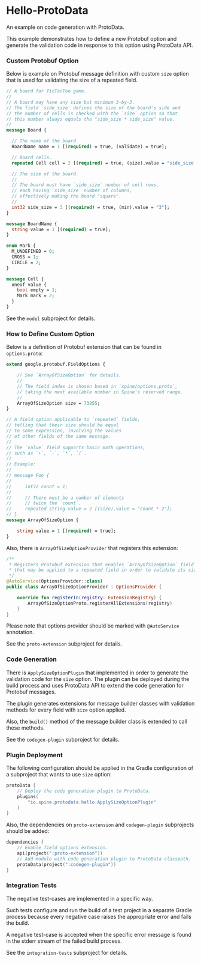 # Hello-ProtoData
An example on code generation with ProtoData.

This example demonstrates how to define a new Protobuf option and
generate the validation code in response to this option
using ProtoData API.

### Custom Protobuf Option

Below is example on Protobuf message definition 
with custom `size` option that is used for validating 
the size of a repeated field.

```protobuf
// A board for TicTacToe game.
//
// A board may have any size but minimum 3-by-3.
// The field `side_size` defines the size of the board's side and
// the number of cells is checked with the `size` option so that
// this number always equals the "side_size * side_size" value.
//
message Board {

  // The name of the board.
  BoardName name = 1 [(required) = true, (validate) = true];

  // Board cells.
  repeated Cell cell = 2 [(required) = true, (size).value = "side_size * side_size"];

  // The size of the board.
  //
  // The board must have `side_size` number of cell rows,
  // each having `side_size` number of columns,
  // effectively making the board "square".
  //
  int32 side_size = 3 [(required) = true, (min).value = "3"];
}

message BoardName {
  string value = 1 [(required) = true];
}

enum Mark {
  M_UNDEFINED = 0;
  CROSS = 1;
  CIRCLE = 2;
}

message Cell {
  oneof value {
    bool empty = 1;
    Mark mark = 2;
  }
}
```
See the `model` subproject for details.

### How to Define Custom Option

Below is a definition of Protobuf extension that can be found in `options.proto`:
```protobuf
extend google.protobuf.FieldOptions {

    // See `ArrayOfSizeOption` for details.
    //
    // The field index is chosen based in `spine/options.proto`,
    // taking the next available number in Spine's reserved range.
    //
    ArrayOfSizeOption size = 73855;
}

// A field option applicable to `repeated` fields,
// telling that their size should be equal
// to some expression, involving the values
// of other fields of the same message.
//
// The `value` field supports basic math operations,
// such as `+`, `-`, `*`, `/`.
//
// Example:
//
// message Foo {
//
//     int32 count = 1;
//
//     // There must be a number of elements
//     // twice the `count`.
//     repeated string value = 2 [(size),value = "count * 2"];
// }
message ArrayOfSizeOption {

    string value = 1 [(required) = true];
}
```
Also, there is `ArrayOfSizeOptionProvider` that registers this extension:
```kotlin
/**
 * Registers Protobuf extension that enables `ArrayOfSizeOption` field option
 * that may be applied to a repeated field in order to validate its size.
 */
@AutoService(OptionsProvider::class)
public class ArrayOfSizeOptionProvider : OptionsProvider {

    override fun registerIn(registry: ExtensionRegistry) {
        ArrayOfSizeOptionProto.registerAllExtensions(registry)
    }
}
```
Please note that options provider should be marked with `@AutoService` annotation.

See the `proto-extension` subproject for details.

### Code Generation

There is `ApplySizeOptionPlugin` that implemented in order to generate 
the validation code for the `size` option.
The plugin can be deployed during the build process 
and uses ProtoData API to extend the code generation for Protobuf messages.

The plugin generates extensions for message builder classes 
with validation methods for every field with `size` option applied.

Also, the `build()` method of the message builder class is extended 
to call these methods.

See the `codegen-plugin` subproject for details.

### Plugin Deployment

The following configuration should be applied in the Gradle configuration 
of a subproject that wants to use `size` option:
```kotlin
protoData {
    // Deploy the code generation plugin to ProtoData.
    plugins(
        "io.spine.protodata.hello.ApplySizeOptionPlugin"
    )
}
```
Also, the dependencies on `proto-extension` and `codegen-plugin`
subprojects should be added:
```kotlin
dependencies {
    // Enable field options extension.
    api(project(":proto-extension"))
    // Add module with code generation plugin to ProtoData classpath.
    protoData(project(":codegen-plugin"))
}
```
### Integration Tests

The negative test-cases are implemented in a specific way.

Such tests configure and run the build of a test project
in a separate Gradle process because every negative case raises
the appropriate error and fails the build.

A negative test-case is accepted when the specific error message 
is found in the stderr stream of the failed build process.

See the `integration-tests` subproject for details.
